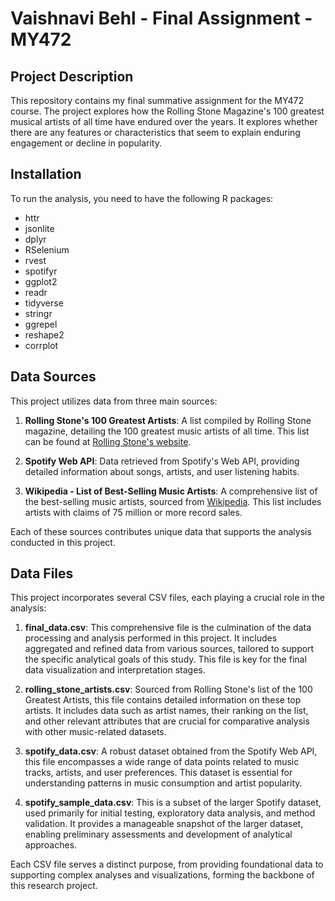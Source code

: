 # Vaishnavi Behl - Final Assignment - MY472

## Project Description
This repository contains my final summative assignment for the MY472 course. The project explores how the Rolling Stone Magazine's 100 greatest musical artists of all time have endured over the years. It explores whether there are any features or characteristics that seem to explain enduring engagement or decline in popularity. 

## Installation 

To run the analysis, you need to have the following R packages: 

* httr
* jsonlite
* dplyr  
* RSelenium 
* rvest   
* spotifyr 
* ggplot2  
* readr
* tidyverse 
* stringr 
* ggrepel  
* reshape2 
* corrplot

## Data Sources
This project utilizes data from three main sources:

1. **Rolling Stone's 100 Greatest Artists**: A list compiled by Rolling Stone magazine, detailing the 100 greatest music artists of all time. This list can be found at [Rolling Stone's website](https://www.rollingstone.com/music/music-lists/100-greatest-artists-147446/).

2. **Spotify Web API**: Data retrieved from Spotify's Web API, providing detailed information about songs, artists, and user listening habits.

3. **Wikipedia - List of Best-Selling Music Artists**: A comprehensive list of the best-selling music artists, sourced from [Wikipedia](https://en.wikipedia.org/wiki/List_of_best-selling_music_artists). This list includes artists with claims of 75 million or more record sales.

Each of these sources contributes unique data that supports the analysis conducted in this project.

## Data Files

This project incorporates several CSV files, each playing a crucial role in the analysis:

1. **final_data.csv**: This comprehensive file is the culmination of the data processing and analysis performed in this project. It includes aggregated and refined data from various sources, tailored to support the specific analytical goals of this study. This file is key for the final data visualization and interpretation stages.

2. **rolling_stone_artists.csv**: Sourced from Rolling Stone's list of the 100 Greatest Artists, this file contains detailed information on these top artists. It includes data such as artist names, their ranking on the list, and other relevant attributes that are crucial for comparative analysis with other music-related datasets.

3. **spotify_data.csv**: A robust dataset obtained from the Spotify Web API, this file encompasses a wide range of data points related to music tracks, artists, and user preferences. This dataset is essential for understanding patterns in music consumption and artist popularity.

4. **spotify_sample_data.csv**: This is a subset of the larger Spotify dataset, used primarily for initial testing, exploratory data analysis, and method validation. It provides a manageable snapshot of the larger dataset, enabling preliminary assessments and development of analytical approaches.

Each CSV file serves a distinct purpose, from providing foundational data to supporting complex analyses and visualizations, forming the backbone of this research project.


